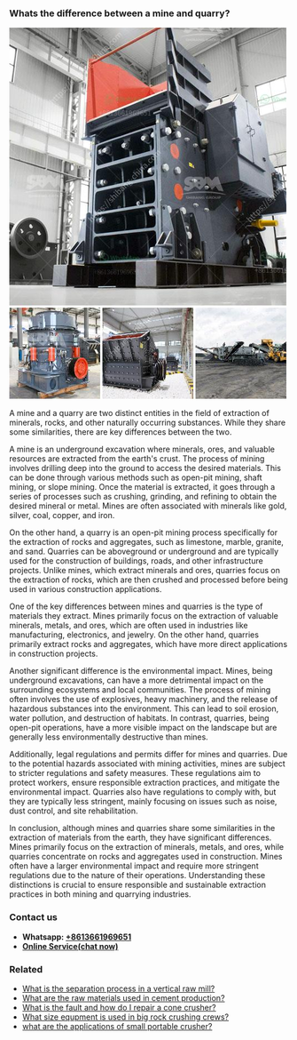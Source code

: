 <h3>Whats the difference between a mine and quarry?</h3><img src='1701742782.jpg' alt=''><p>A mine and a quarry are two distinct entities in the field of extraction of minerals, rocks, and other naturally occurring substances. While they share some similarities, there are key differences between the two.</p><p>A mine is an underground excavation where minerals, ores, and valuable resources are extracted from the earth's crust. The process of mining involves drilling deep into the ground to access the desired materials. This can be done through various methods such as open-pit mining, shaft mining, or slope mining. Once the material is extracted, it goes through a series of processes such as crushing, grinding, and refining to obtain the desired mineral or metal. Mines are often associated with minerals like gold, silver, coal, copper, and iron.</p><p>On the other hand, a quarry is an open-pit mining process specifically for the extraction of rocks and aggregates, such as limestone, marble, granite, and sand. Quarries can be aboveground or underground and are typically used for the construction of buildings, roads, and other infrastructure projects. Unlike mines, which extract minerals and ores, quarries focus on the extraction of rocks, which are then crushed and processed before being used in various construction applications.</p><p>One of the key differences between mines and quarries is the type of materials they extract. Mines primarily focus on the extraction of valuable minerals, metals, and ores, which are often used in industries like manufacturing, electronics, and jewelry. On the other hand, quarries primarily extract rocks and aggregates, which have more direct applications in construction projects.</p><p>Another significant difference is the environmental impact. Mines, being underground excavations, can have a more detrimental impact on the surrounding ecosystems and local communities. The process of mining often involves the use of explosives, heavy machinery, and the release of hazardous substances into the environment. This can lead to soil erosion, water pollution, and destruction of habitats. In contrast, quarries, being open-pit operations, have a more visible impact on the landscape but are generally less environmentally destructive than mines.</p><p>Additionally, legal regulations and permits differ for mines and quarries. Due to the potential hazards associated with mining activities, mines are subject to stricter regulations and safety measures. These regulations aim to protect workers, ensure responsible extraction practices, and mitigate the environmental impact. Quarries also have regulations to comply with, but they are typically less stringent, mainly focusing on issues such as noise, dust control, and site rehabilitation.</p><p>In conclusion, although mines and quarries share some similarities in the extraction of materials from the earth, they have significant differences. Mines primarily focus on the extraction of minerals, metals, and ores, while quarries concentrate on rocks and aggregates used in construction. Mines often have a larger environmental impact and require more stringent regulations due to the nature of their operations. Understanding these distinctions is crucial to ensure responsible and sustainable extraction practices in both mining and quarrying industries.</p><h3>Contact us</h3><ul><li><strong>Whatsapp:&nbsp;<a href="https://wa.me/8613661969651">+8613661969651</a></strong></li><li><a href="https://swt.shibang-china.com/?git&amp;zhl&amp;Whats the difference between a mine and quarry"><strong>Online Service(chat now)</strong></a></li></ul><h3>Related</h3><ul><li><a href='What is the separation process in a vertical raw mill.md'>What is the separation process in a vertical raw mill?</a></li><li><a href='What are the raw materials used in cement production.md'>What are the raw materials used in cement production?</a></li><li><a href='What is the fault and how do I repair a cone crusher.md'>What is the fault and how do I repair a cone crusher?</a></li><li><a href='What size equpment is used in big rock crushing crews.md'>What size equpment is used in big rock crushing crews?</a></li><li><a href='what are the applications of small portable crusher.md'>what are the applications of small portable crusher?</a></li></ul>